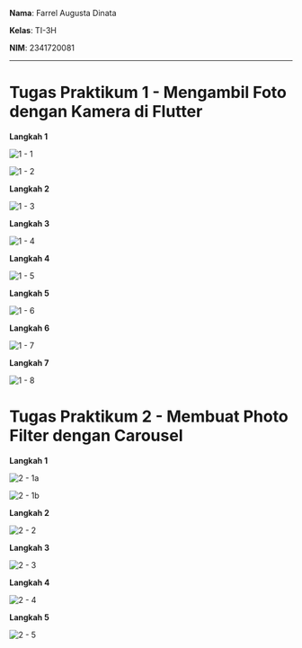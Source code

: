**Nama**: Farrel Augusta Dinata

**Kelas**: TI-3H

**NIM**: 2341720081

---

# Tugas Praktikum 1 - Mengambil Foto dengan Kamera di Flutter

**Langkah 1**

![1 - 1](docs/img/practicum-01/01.png)

![1 - 2](docs/img/practicum-01/02.png)

**Langkah 2**

![1 - 3](docs/img/practicum-01/03.png)

**Langkah 3**

![1 - 4](docs/img/practicum-01/04.png)

**Langkah 4**

![1 - 5](docs/img/practicum-01/05.png)

**Langkah 5**

![1 - 6](docs/img/practicum-01/06.png)

**Langkah 6**

![1 - 7](docs/img/practicum-01/07.png)

**Langkah 7**

![1 - 8](docs/img/practicum-01/08.png)


# Tugas Praktikum 2 - Membuat Photo Filter dengan Carousel

**Langkah 1**

![2 - 1a](docs/img/practicum-02/01-a.png)

![2 - 1b](docs/img/practicum-02/01-b.png)

**Langkah 2**

![2 - 2](docs/img/practicum-02/02.png)

**Langkah 3**

![2 - 3](docs/img/practicum-02/03.png)

**Langkah 4**

![2 - 4](docs/img/practicum-02/04.png)

**Langkah 5**

![2 - 5](docs/img/practicum-02/05.png)